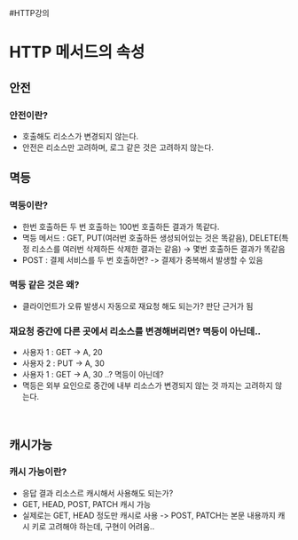 #HTTP강의 
# HTTP 메서드의 속성
## 안전 
### 안전이란? 
* 호출해도 리소스가 변경되지 않는다.
* 안전은 리소스만 고려하며, 로그 같은 것은 고려하지 않는다. 

## 멱등 
### 멱등이란? 
* 한번 호출하든 두 번 호출하는 100번 호출하든 결과가 똑같다. 
* 멱등 메서드 : GET, PUT(여러번 호출하든 생성되어있는 것은 똑같음), DELETE(특정 리소스를 여러번 삭제하든 삭제한 결과는 같음) -> 몇번 호출하든 결과가 똑같음 
* POST : 결제 서비스를 두 번 호출하면? -> 결제가 중복해서 발생할 수 있음 

### 멱등 같은 것은 왜? 
* 클라이언트가 오류 발생시 자동으로 재요청 해도 되는가? 판단 근거가 됨 

### 재요청 중간에 다른 곳에서 리소스를 변경해버리면? 멱등이 아닌데.. 
* 사용자 1 :  GET -> A, 20 
* 사용자 2 : PUT -> A, 30 
* 사용자 1 : GET -> A, 30   ..? 멱등이 아닌데? 
* 멱등은 외부 요인으로 중간에 내부 리소스가 변경되지 않는 것 까지는 고려하지 않는다. 

<br/>
 
## 캐시가능 
### 캐시 가능이란? 
* 응답 결과 리소스르 캐시해서 사용해도 되는가? 
* GET, HEAD, POST, PATCH 캐시 가능 
* 실제로는 GET, HEAD 정도만 캐시로 사용 
-> POST, PATCH는 본문 내용까지 캐시 키로 고려해야 하는데, 구현이 어려움.. 
